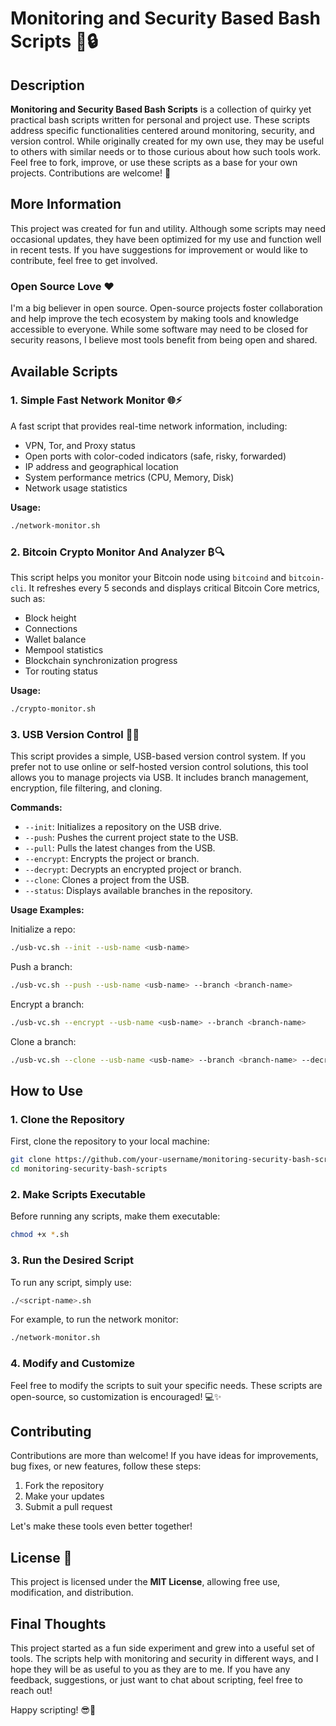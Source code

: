 # Monitoring and Security Based Bash Scripts 📜🔒

## Description
**Monitoring and Security Based Bash Scripts** is a collection of quirky yet practical bash scripts written for personal and project use. These scripts address specific functionalities centered around monitoring, security, and version control. While originally created for my own use, they may be useful to others with similar needs or to those curious about how such tools work. Feel free to fork, improve, or use these scripts as a base for your own projects. Contributions are welcome! 🚀

## More Information
This project was created for fun and utility. Although some scripts may need occasional updates, they have been optimized for my use and function well in recent tests. If you have suggestions for improvement or would like to contribute, feel free to get involved.

### Open Source Love ❤️
I'm a big believer in open source. Open-source projects foster collaboration and help improve the tech ecosystem by making tools and knowledge accessible to everyone. While some software may need to be closed for security reasons, I believe most tools benefit from being open and shared.

## Available Scripts

### 1. Simple Fast Network Monitor 🌐⚡
A fast script that provides real-time network information, including:
- VPN, Tor, and Proxy status
- Open ports with color-coded indicators (safe, risky, forwarded)
- IP address and geographical location
- System performance metrics (CPU, Memory, Disk)
- Network usage statistics

**Usage:**
```bash
./network-monitor.sh
```

### 2. Bitcoin Crypto Monitor And Analyzer ₿🔍
This script helps you monitor your Bitcoin node using `bitcoind` and `bitcoin-cli`. It refreshes every 5 seconds and displays critical Bitcoin Core metrics, such as:
- Block height
- Connections
- Wallet balance
- Mempool statistics
- Blockchain synchronization progress
- Tor routing status

**Usage:**
```bash
./crypto-monitor.sh
```

### 3. USB Version Control 💾🔑
This script provides a simple, USB-based version control system. If you prefer not to use online or self-hosted version control solutions, this tool allows you to manage projects via USB. It includes branch management, encryption, file filtering, and cloning.

**Commands:**
- `--init`: Initializes a repository on the USB drive.
- `--push`: Pushes the current project state to the USB.
- `--pull`: Pulls the latest changes from the USB.
- `--encrypt`: Encrypts the project or branch.
- `--decrypt`: Decrypts an encrypted project or branch.
- `--clone`: Clones a project from the USB.
- `--status`: Displays available branches in the repository.

**Usage Examples:**

Initialize a repo:
```bash
./usb-vc.sh --init --usb-name <usb-name>
```

Push a branch:
```bash
./usb-vc.sh --push --usb-name <usb-name> --branch <branch-name>
```

Encrypt a branch:
```bash
./usb-vc.sh --encrypt --usb-name <usb-name> --branch <branch-name>
```

Clone a branch:
```bash
./usb-vc.sh --clone --usb-name <usb-name> --branch <branch-name> --decrypt
```

## How to Use

### 1. Clone the Repository
First, clone the repository to your local machine:
```bash
git clone https://github.com/your-username/monitoring-security-bash-scripts.git
cd monitoring-security-bash-scripts
```

### 2. Make Scripts Executable
Before running any scripts, make them executable:
```bash
chmod +x *.sh
```

### 3. Run the Desired Script
To run any script, simply use:
```bash
./<script-name>.sh
```
For example, to run the network monitor:
```bash
./network-monitor.sh
```

### 4. Modify and Customize
Feel free to modify the scripts to suit your specific needs. These scripts are open-source, so customization is encouraged! 💻✨

## Contributing
Contributions are more than welcome! If you have ideas for improvements, bug fixes, or new features, follow these steps:
1. Fork the repository
2. Make your updates
3. Submit a pull request

Let's make these tools even better together!

## License 📄
This project is licensed under the **MIT License**, allowing free use, modification, and distribution.

## Final Thoughts
This project started as a fun side experiment and grew into a useful set of tools. The scripts help with monitoring and security in different ways, and I hope they will be as useful to you as they are to me. If you have any feedback, suggestions, or just want to chat about scripting, feel free to reach out!

Happy scripting! 😎🔧
